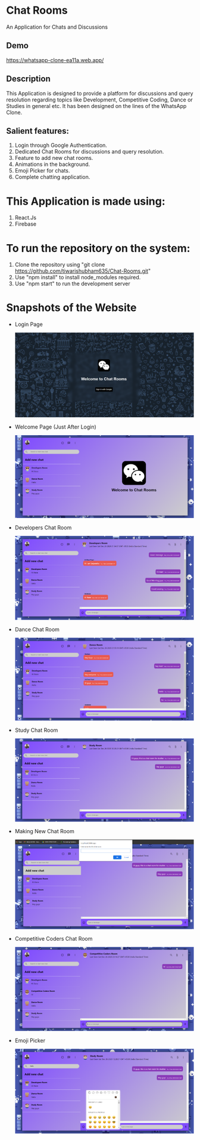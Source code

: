 # Chat Rooms 
An Application for Chats and Discussions

## Demo
https://whatsapp-clone-ea11a.web.app/

## Description
This Application is designed to provide a platform for discussions and query resolution regarding topics like Development, Competitive Coding, Dance or Studies in general etc. It has been designed on the lines of the WhatsApp Clone.

## Salient features:
  1. Login through Google Authentication.
  2. Dedicated Chat Rooms for discussions and query resolution.
  3. Feature to add new chat rooms.
  4. Animations in the background.
  5. Emoji Picker for chats.
  6. Complete chatting application.

# This Application is made using:
  1. React.Js
  2. Firebase

# To run the repository on the system:
  1. Clone the repository using "git clone https://github.com/tiwarishubham635/Chat-Rooms.git"
  2. Use "npm install" to install node_modules required.
  3. Use "npm start" to run the development server  

# Snapshots of the Website
* Login Page

   ![Screenshot](Snapshots/Login.png)
   

* Welcome Page (Just After Login)

   ![Screenshot](Snapshots/Welcome.png)
   

* Developers Chat Room

   ![Screenshot](Snapshots/DevRoom.png)
   

* Dance Chat Room

   ![Screenshot](Snapshots/DanceRoom.png)
   

* Study Chat Room

   ![Screenshot](Snapshots/StudyRoom.png)
   

* Making New Chat Room

   ![Screenshot](Snapshots/NewRoom.png)
   

* Competitive Coders Chat Room

   ![Screenshot](Snapshots/CompCodersRoom.png)
   

* Emoji Picker

   ![Screenshot](Snapshots/EmojiPicker.png)
   
